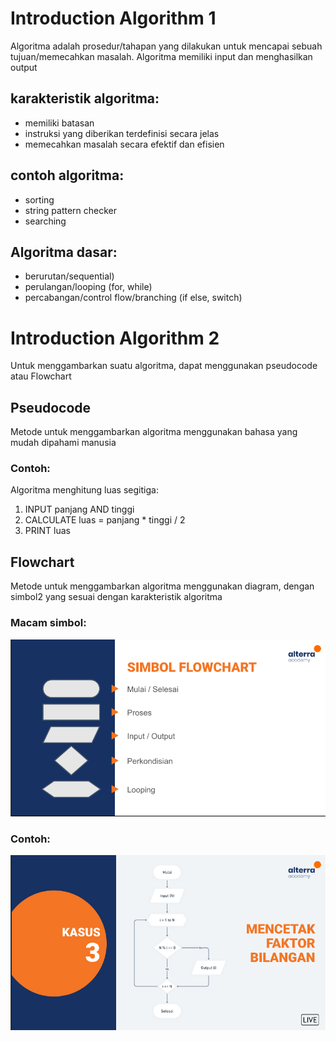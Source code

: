 # Introduction Algorithm 1
Algoritma adalah prosedur/tahapan yang dilakukan untuk mencapai sebuah tujuan/memecahkan masalah. Algoritma memiliki input dan menghasilkan output

## karakteristik algoritma: 
- memiliki batasan
- instruksi yang diberikan terdefinisi secara jelas
- memecahkan masalah secara efektif dan efisien

## contoh algoritma:
- sorting
- string pattern checker
- searching

## Algoritma dasar:
- berurutan/sequential)
- perulangan/looping (for, while)
- percabangan/control flow/branching (if else, switch)

# Introduction Algorithm 2
Untuk menggambarkan suatu algoritma, dapat menggunakan pseudocode atau Flowchart

## Pseudocode
Metode untuk menggambarkan algoritma menggunakan bahasa yang mudah dipahami manusia

### Contoh:
Algoritma menghitung luas segitiga: 
1. INPUT panjang AND tinggi
2. CALCULATE luas = panjang * tinggi / 2
3. PRINT luas

## Flowchart
Metode untuk menggambarkan algoritma menggunakan diagram, dengan simbol2 yang sesuai dengan karakteristik algoritma

### Macam simbol:
![Simbol flowchart](/4_Introduction%20to%20Algorithm%20and%20Golang/notes-img/1-simbol-flowchart.png)

### Contoh: 
![Contoh implementasi flowchart](/4_Introduction%20to%20Algorithm%20and%20Golang/notes-img/2-contoh-flowchart.png)